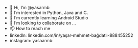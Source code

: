 - 👋 Hi, I’m @yasarmb
- 👀 I’m interested in Python, Java and C.
- 🌱 I’m currently learning Android Studio
- 💞️ I’m looking to collaborate on ...
- 📫 How to reach me 
- linkedln: linkedin.com/in/yaşar-mehmet-bağdatlı-888455252
- instagram: yasaarmb

<!---
yasarmb/yasarmb is a ✨ special ✨ repository because its `README.md` (this file) appears on your GitHub profile.
You can click the Preview link to take a look at your changes.
--->

